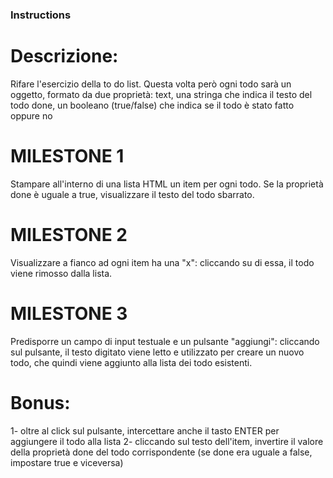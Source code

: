 ### Instructions

# Descrizione:
Rifare l'esercizio della to do list. Questa volta però ogni todo sarà un oggetto, formato da due proprietà:
text, una stringa che indica il testo del todo
done, un booleano (true/false) che indica se il todo è stato fatto oppure no

# MILESTONE 1
Stampare all'interno di una lista HTML un item per ogni todo. Se la proprietà done è uguale a true, visualizzare il testo del todo sbarrato.

# MILESTONE 2
Visualizzare a fianco ad ogni item ha una "x": cliccando su di essa, il todo viene rimosso dalla lista.

# MILESTONE 3
Predisporre un campo di input testuale e un pulsante "aggiungi": cliccando sul pulsante, il testo digitato viene letto e utilizzato per creare un nuovo todo, che quindi viene aggiunto alla lista dei todo esistenti.

# Bonus:
1- oltre al click sul pulsante, intercettare anche il tasto ENTER per aggiungere il todo alla lista
2- cliccando sul testo dell'item, invertire il valore della proprietà done del todo corrispondente (se done era uguale a false, impostare true e viceversa)
